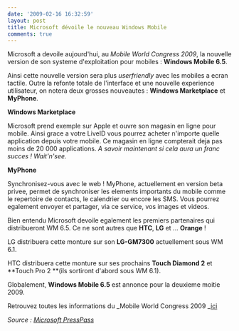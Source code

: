 ```yaml
---
date: '2009-02-16 16:32:59'
layout: post
title: Microsoft dévoile le nouveau Windows Mobile
comments: true
---
```


Microsoft a devoile aujourd'hui, au _Mobile World Congress 2009_, la nouvelle version de son systeme d'exploitation pour mobiles : **Windows Mobile 6.5**.

Ainsi cette nouvelle version sera plus _userfriendly_ avec les mobiles a ecran tactile. Outre la refonte totale de l'interface et une nouvelle experience utilisateur, on notera deux grosses nouveautes : **Windows Marketplace** et **MyPhone**.

**Windows Marketplace**

Microsoft prend exemple sur Apple et ouvre son magasin en ligne pour mobile. Ainsi grace a votre LiveID vous pourrez acheter n'importe quelle application depuis votre mobile. Ce magasin en ligne compterait deja pas moins de 20 000 applications. _A savoir maintenant si cela aura un franc succes !_ _Wait'n'see._

**MyPhone**

Synchronisez-vous avec le web ! MyPhone, actuellement en version beta privee, permet de synchroniser les elements importants du mobile comme le repertoire de contacts, le calendrier ou encore les SMS. Vous pourrez egalement envoyer et partager, via ce service, vos images et videos.

Bien entendu Microsoft devoile egalement les premiers partenaires qui distribueront WM 6.5. Ce ne sont autres que **HTC**, **LG** et ... **Orange** !

LG distribuera cette monture sur son **LG-GM7300** actuellement sous WM 6.1.  

HTC distribuera cette monture sur ses prochains **Touch Diamond 2** et **Touch Pro 2 **(ils sortiront d'abord sous WM 6.1).

Globalement, **Windows Mobile 6.5** est annonce pour la deuxieme moitie 2009.



Retrouvez toutes les informations du _Mobile World Congress 2009 _[ici](http://www.windowsmobile.com/mobileworldcongress)



_Source : [Microsoft PressPass](http://www.microsoft.com/presspass/press/2009/feb09/02-16MWCPR.mspx?rss_fdn=Press+Releases)_
